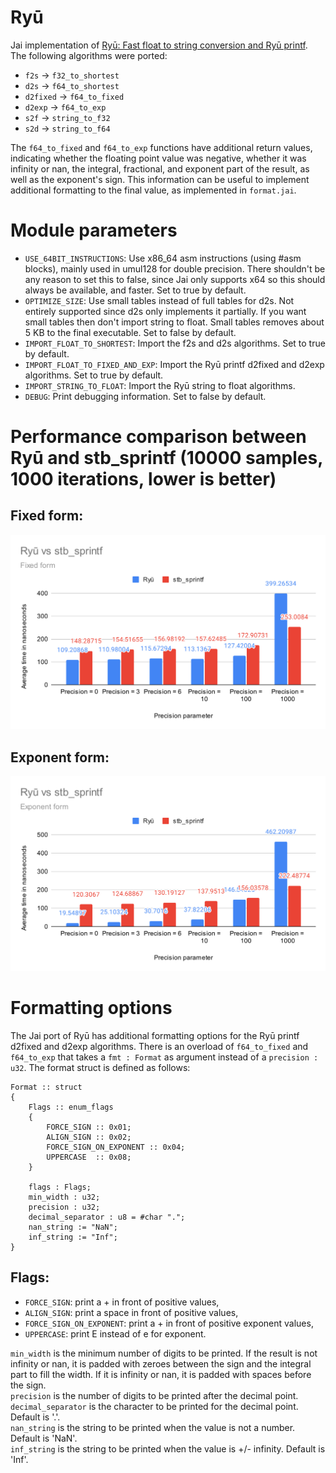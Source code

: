 # Ryū

Jai implementation of [Ryū: Fast float to string conversion and Ryū printf](https://github.com/ulfjack/ryu). The following algorithms were ported:
* `f2s` -> `f32_to_shortest`
* `d2s` -> `f64_to_shortest`
* `d2fixed` -> `f64_to_fixed`
* `d2exp` -> `f64_to_exp`
* `s2f` -> `string_to_f32`
* `s2d` -> `string_to_f64`

The `f64_to_fixed` and `f64_to_exp` functions have additional return values, indicating whether the floating point value was negative, whether it was infinity or nan, the integral, fractional, and exponent part of the result, as well as the exponent's sign. This information can be useful to implement additional formatting to the final value, as implemented in `format.jai`.

# Module parameters
* `USE_64BIT_INSTRUCTIONS`: Use x86_64 asm instructions (using #asm blocks), mainly used in umul128 for double precision. There shouldn't be any reason to set this to false, since Jai only supports x64 so this should always be available, and faster. Set to true by default.
* `OPTIMIZE_SIZE`: Use small tables instead of full tables for d2s. Not entirely supported since d2s only implements it partially. If you want small tables then don't import string to float. Small tables removes about 5 KB to the final executable. Set to false by default.
* `IMPORT_FLOAT_TO_SHORTEST`: Import the f2s and d2s algorithms. Set to true by default.
* `IMPORT_FLOAT_TO_FIXED_AND_EXP`: Import the Ryū printf d2fixed and d2exp algorithms. Set to true by default.
* `IMPORT_STRING_TO_FLOAT`: Import the Ryū string to float algorithms.
* `DEBUG`: Print debugging information. Set to false by default.

# Performance comparison between Ryū and stb_sprintf (10000 samples, 1000 iterations, lower is better)
## Fixed form:
![Fixed form benchmark](benchmark_fixed.svg)
## Exponent form:
![Exponent form benchmark](benchmark_exp.svg)

# Formatting options
The Jai port of Ryū has additional formatting options for the Ryū printf d2fixed and d2exp algorithms. There is an overload of `f64_to_fixed` and `f64_to_exp` that takes a `fmt : Format` as argument instead of a `precision : u32`. The format struct is defined as follows:

```jai
Format :: struct
{
	Flags :: enum_flags
	{
		FORCE_SIGN :: 0x01;
		ALIGN_SIGN :: 0x02;
		FORCE_SIGN_ON_EXPONENT :: 0x04;
		UPPERCASE  :: 0x08;
	}

	flags : Flags;
	min_width : u32;
	precision : u32;
	decimal_separator : u8 = #char ".";
	nan_string := "NaN";
	inf_string := "Inf";
}
```
## Flags:
* `FORCE_SIGN`: print a + in front of positive values,
* `ALIGN_SIGN`: print a space in front of positive values,
* `FORCE_SIGN_ON_EXPONENT`: print a + in front of positive exponent values,
* `UPPERCASE`: print E instead of e for exponent.

`min_width` is the minimum number of digits to be printed. If the result is not infinity or nan, it is padded with zeroes between the sign and the integral part to fill the width. If it is infinity or nan, it is padded with spaces before the sign.  
`precision` is the number of digits to be printed after the decimal point.  
`decimal_separator` is the character to be printed for the decimal point. Default is '.'.  
`nan_string` is the string to be printed when the value is not a number. Default is 'NaN'.  
`inf_string` is the string to be printed when the value is +/- infinity. Default is 'Inf'.
